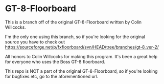 # GT-8-Floorboard
This is a branch off of the original GT-8-Floorboard written by Colin Willcocks.

I'm the only one using this branch, so if you're looking for the original source you have to check out
https://sourceforge.net/p/fxfloorboard/svn/HEAD/tree/branches/gt-8_ver-2/

All honors to Colin Willcocks for making this program. It's been a great help for everyone who uses the Boss GT-8 floorboard.

This repo is NOT a part of the original GT-8-Floorboard, so if you're looking for bugfixes etc, go to the aforementioned url.
